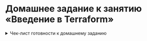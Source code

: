 # Домашнее задание к занятию «Введение в Terraform»

<details><summary>Чек-лист готовности к домашнему заданию</summary>

   1. First item must be preceeded with an empty line.
   1. Markdown renders **perfectly**.
   1. Extra item.

</details>
